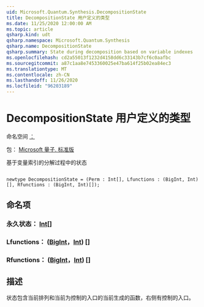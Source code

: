 ```yaml
---
uid: Microsoft.Quantum.Synthesis.DecompositionState
title: DecompositionState 用户定义的类型
ms.date: 11/25/2020 12:00:00 AM
ms.topic: article
qsharp.kind: udt
qsharp.namespace: Microsoft.Quantum.Synthesis
qsharp.name: DecompositionState
qsharp.summary: State during decomposition based on variable indexes
ms.openlocfilehash: cd2a55013f1232d4158dd6c33143b7cf6c0aafbc
ms.sourcegitcommit: a87c1aa8e7453360025e47ba614f25b02ea84ec3
ms.translationtype: MT
ms.contentlocale: zh-CN
ms.lasthandoff: 11/26/2020
ms.locfileid: "96203189"
---
```

# <a name="decompositionstate-user-defined-type"></a>DecompositionState 用户定义的类型

命名空间 [：](xref:Microsoft.Quantum.Synthesis)

包： [Microsoft 量子. 标准版](https://nuget.org/packages/Microsoft.Quantum.Standard)


基于变量索引的分解过程中的状态

```qsharp

newtype DecompositionState = (Perm : Int[], Lfunctions : (BigInt, Int)[], Rfunctions : (BigInt, Int)[]);
```



## <a name="named-items"></a>命名项

### <a name="perm--int"></a>永久状态： [Int](xref:microsoft.quantum.lang-ref.int)[]


### <a name="lfunctions--bigintint"></a>Lfunctions： ([BigInt](xref:microsoft.quantum.lang-ref.bigint)，[Int](xref:microsoft.quantum.lang-ref.int)) []


### <a name="rfunctions--bigintint"></a>Rfunctions： ([BigInt](xref:microsoft.quantum.lang-ref.bigint)，[Int](xref:microsoft.quantum.lang-ref.int)) []



## <a name="description"></a>描述

状态包含当前排列和当前为控制的入口的当前生成的函数，右侧有控制的入口。